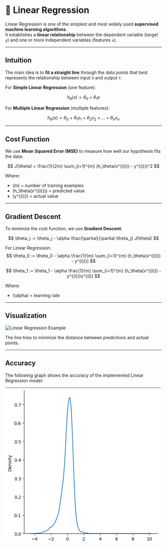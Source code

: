# 📘 Linear Regression

Linear Regression is one of the simplest and most widely used **supervised machine learning algorithms**.  
It establishes a **linear relationship** between the dependent variable (target `y`) and one or more independent variables (features `x`).  

---

##  Intuition

The main idea is to **fit a straight line** through the data points that best represents the relationship between input `X` and output `Y`.

For **Simple Linear Regression** (one feature):

$$
h_\theta(x) = \theta_0 + \theta_1 x
$$

For **Multiple Linear Regression** (multiple features):

$$
h_\theta(x) = \theta_0 + \theta_1x_1 + \theta_2x_2 + ... + \theta_nx_n
$$

---

##  Cost Function

We use **Mean Squared Error (MSE)** to measure how well our hypothesis fits the data:

$$
J(\theta) = \frac{1}{2m} \sum_{i=1}^{m} (h_\theta(x^{(i)}) - y^{(i)})^2
$$

Where:
- \(m\) = number of training examples  
- \(h_\theta(x^{(i)})\) = predicted value  
- \(y^{(i)}\) = actual value  

---

##  Gradient Descent

To minimize the cost function, we use **Gradient Descent**:

$$
\theta_j := \theta_j - \alpha \frac{\partial}{\partial \theta_j} J(\theta)
$$

For Linear Regression:
$$
\theta_0 := \theta_0 - \alpha \frac{1}{m} \sum_{i=1}^{m} (h_\theta(x^{(i)}) - y^{(i)})
$$

$$
\theta_1 := \theta_1 - \alpha \frac{1}{m} \sum_{i=1}^{m} (h_\theta(x^{(i)}) - y^{(i)})x^{(i)}
$$

Where:
- \(\alpha\) = learning rate  

---

##  Visualization

![Linear Regression Example](https://upload.wikimedia.org/wikipedia/commons/3/3a/Linear_regression.svg)

The line tries to minimize the distance between predictions and actual points.

---

##  Accuracy

The following graph shows the accuracy of the implemented Linear Regression model:

<img src="accuracy.png" alt="Accuracy Graph" width="500"/>
